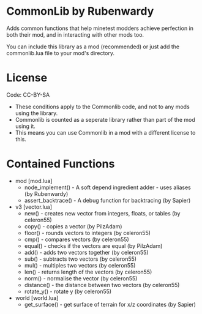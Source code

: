 CommonLib by Rubenwardy
=======================

Adds common functions that help minetest modders achieve perfection in both their mod, and in interacting with other mods too.

You can include this library as a mod (recommended) or just add the commonlib.lua file to your mod's directory.

License
=======

Code: CC-BY-SA

* These conditions apply to the Commonlib code, and not to any mods using the library.
* Commonlib is counted as a seperate library rather than part of the mod using it.
* This means you can use Commonlib in a mod with a different license to this.

Contained Functions
===================
* mod [mod.lua]
	* node_implement() - A soft depend ingredient adder - uses aliases (by Rubenwardy)
	* assert_backtrace() - A debug function for backtracing (by Sapier)
* v3 [vector.lua]
	* new() - creates new vector from integers, floats, or tables (by celeron55)
	* copy() - copies a vector (by PilzAdam)
	* floor() - rounds vectors to integers (by celeron55)
	* cmp() - compares vectors (by celeron55)
	* equal() - checks if the vectors are equal (by PilzAdam)
	* add() - adds two vectors together (by celeron55)
	* sub() - subtracts two vectors (by celeron55)
	* mul() - multiples two vectors (by celeron55)
	* len() - returns length of the vectors (by celeron55)
	* norm() - normalise the vector (by celeron55)
	* distance() - the distance between two vectors (by celeron55)
	* rotate_y() - rotate y (by celeron55)
* world  [world.lua]
	* get_surface() - get surface of terrain for x/z coordinates (by Sapier)